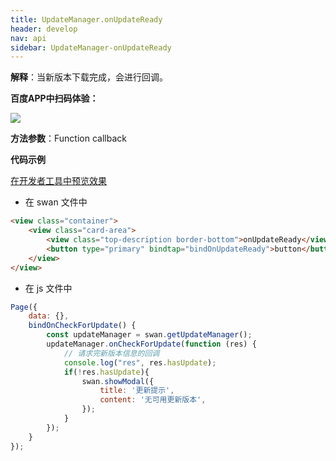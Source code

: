 ```yaml
---
title: UpdateManager.onUpdateReady
header: develop
nav: api
sidebar: UpdateManager-onUpdateReady
---
```


 

 

**解释**：当新版本下载完成，会进行回调。

**百度APP中扫码体验：**

<img src="https://b.bdstatic.com/miniapp/assets/images/doc_demo/pages_getUpdateManager.png"  class="demo-qrcode-image" />

**方法参数**：Function callback

**代码示例**

<a href="swanide://fragment/1d5e55c4a591129c35adf0cb7bd4c2f21574070810759" title="在开发者工具中预览效果" target="_self">在开发者工具中预览效果</a>

* 在 swan 文件中

```html
<view class="container">
    <view class="card-area">
        <view class="top-description border-bottom">onUpdateReady</view>
        <button type="primary" bindtap="bindOnUpdateReady">button</button>   
    </view>
</view>
```

* 在 js 文件中
```js
Page({
    data: {},
    bindOnCheckForUpdate() {
        const updateManager = swan.getUpdateManager();
        updateManager.onCheckForUpdate(function (res) {
            // 请求完新版本信息的回调
            console.log("res", res.hasUpdate);
            if(!res.hasUpdate){
                swan.showModal({
                    title: '更新提示',
                    content: '无可用更新版本',
                });
            }
        });
    }
});
```
